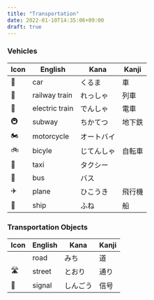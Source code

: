 ```yaml
---
title: "Transportation"
date: 2022-01-10T14:35:06+09:00
draft: true
---
```

### Vehicles
| Icon | English        | Kana       | Kanji  |
|------|----------------|------------|--------|
| 🚗   | car            | くるま     | 車     |
| 🚂   | railway train  | れっしゃ   | 列車   |
| 🚆   | electric train | でんしゃ   | 電車   |
| 🚇   | subway         | ちかてつ   | 地下鉄 |
| 🏍️   | motorcycle     | オートバイ |        |
| 🚲   | bicyle         | じてんしゃ | 自転車 |
| 🚕   | taxi           | タクシー   |        |
| 🚌   | bus            | バス       |        |
| ✈️    | plane          | ひこうき   | 飛行機 |
| 🚢   | ship           | ふね       | 船     |

### Transportation Objects
| Icon | English | Kana     | Kanji |
|------|---------|----------|-------|
|      | road    | みち     | 道    |
| 🛣️   | street  | とおり   | 通り  |
| 🚦   | signal  | しんごう | 信号  |
